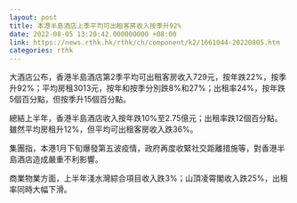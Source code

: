 ```yaml
---
layout: post
title: 本港半島酒店上季平均可出租客房收入按季升92%
date: 2022-08-05 13:20:42.000000000 +08:00
link: https://news.rthk.hk/rthk/ch/component/k2/1661044-20220805.htm
categories: rthk
---
```


大酒店公布，香港半島酒店第2季平均可出租客房收入729元，按年跌22%，按季升92%；平均房租3013元，按年和按季分別跌8%和27%；出租率24%，按年跌5個百分點，但按季升15個百分點。

總結上半年，香港半島酒店收入按年跌10%至2.75億元；出租率跌12個百分點。雖然平均房租升12%，但平均可出租客房收入跌36%。

集團指，本港1月下旬爆發第五波疫情，政府再度收緊社交距離措施等，對香港半島酒店造成嚴重不利影響。

商業物業方面，上半年淺水灣綜合項目收入跌3%；山頂凌霄閣收入跌25%，出租率同時大幅下滑。
